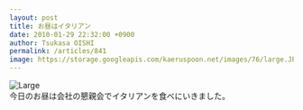```yaml
---
layout: post
title: お昼はイタリアン
date: 2010-01-29 22:32:00 +0900
author: Tsukasa OISHI
permalink: /articles/841
image: https://storage.googleapis.com/kaeruspoon.net/images/76/large.JPG?1300879739
---
```



![Large](https://storage.googleapis.com/kaeruspoon.net/images/76/large.JPG?1300879739)  
今日のお昼は会社の懇親会でイタリアンを食べにいきました。  

